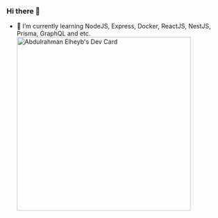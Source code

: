 ### Hi there 👋
- 🌱 I’m currently learning NodeJS, Express, Docker, ReactJS, NestJS, Prisma, GraphQL and etc.
<a href="https://app.daily.dev/abdlrhmnelhyb"><img src="https://api.daily.dev/devcards/35a541ad5dcd4c1ebcd2a41958eb5b1d.png?r=2km" width="400" alt="Abdulrahman Elheyb's Dev Card"/></a>

<!--
**Abdulrahmanelheyb/abdulrahmanelheyb** is a ✨ _special_ ✨ repository because its `README.md` (this file) appears on your GitHub profile.

Here are some ideas to get you started:

- 🔭 I’m currently working on ...
- 🌱 I’m currently learning ...
- 👯 I’m looking to collaborate on ...
- 🤔 I’m looking for help with ...
- 💬 Ask me about ...
- 📫 How to reach me: ...
- 😄 Pronouns: ...
- ⚡ Fun fact: ...
-->
